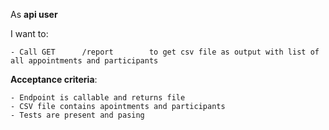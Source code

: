 As **api user**

I want to:

    - Call GET      /report        to get csv file as output with list of all appointments and participants
    
**Acceptance criteria**:

    - Endpoint is callable and returns file
    - CSV file contains apointments and participants
    - Tests are present and pasing
